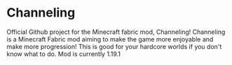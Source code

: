 # Channeling
Official Github project for the Minecraft fabric mod, Channeling!
Channeling is a Minecraft Fabric mod aiming to make the game more enjoyable and make more progression! This is good for your hardcore worlds if you don't know what to do. Mod is currently 1.19.1
